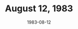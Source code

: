 ---
layout: episode
title: August 12, 1983
date: 1983-08-12
recording_status: none
private_reel: unknown
videos:
notes: Likely there was no episode this week.  "We'll see you in 2 weeks" announced at end of 08-05 episode.  This means this week either aired a rerun, or the show was pre-empted.  With only 2 episodes to pull from for a rerun, it seems unlikely to be a rerun.
index_notes: Likely no episode aired this week.
---